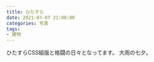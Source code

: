 ```yaml
---
title: ひたすら
date: 2021-07-07 21:00:00
categories: 写真
tags:
- 建物
---
```


ひたすらCSS組版と格闘の日々となってます。
大雨の七夕。


<!-- {% asset_img 210706_G9_1130801.jpg 枚方市くずは中の池公園 %}

枚方市　くずは中の池公園 | G9/Leica 100-400mm -->